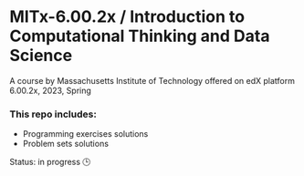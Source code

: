 # MITx-6.00.2x / Introduction to Computational Thinking and Data Science
A course by Massachusetts Institute of Technology offered on edX platform  
6.00.2x, 2023, Spring  

### This repo includes:  
* Programming exercises solutions
* Problem sets solutions   

Status: in progress 🕒  
